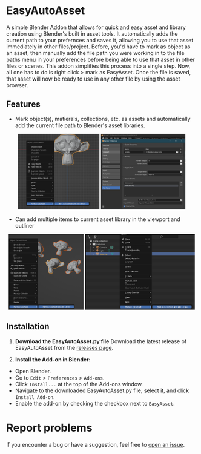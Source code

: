 # EasyAutoAsset
A simple Blender Addon that allows for quick and easy asset and library creation using Blender's built in asset tools. It automatically adds the current path to your prefernces and saves it, allowing you to use that asset immediately in other files/project. Before, you'd have to mark as object as an asset, then manually add the file path you were working in to the file paths menu in your preferences before being able to use that asset in other files or scenes. This addon simplifies this process into a single step. Now, all one has to do is right click > mark as EasyAsset. Once the file is saved, that asset will now be ready to use in any other file by using the asset browser.

## Features

- Mark object(s), matierals, collections, etc. as assets and automatically add the current file path to Blender's asset libraries.
<div align="center">
  <img src="documentation/images/3Dview_menu.PNG" alt="3d View" height="200"/>
  <img src="documentation/images/PrefsUpdated.PNG" alt="Prefs updated" height="200"/>
</div>  

- Can add multiple items to current asset library in the viewport and outliner
<div align="center">
  <img src="documentation/images/Mark_mulitple.PNG" alt="Multiple objects selected" height="200"/>
  <img src="documentation/images/Outline_menu.PNG" alt="Multiple objects selected" height="200"/>
</div>    

## Installation

  1. **Download the EasyAutoAsset.py file**
    Download the latest release of EasyAutoAsset from the [releases page](https://github.com/Attaboy20/EasyAutoAsset/releases).

  2. **Install the Add-on in Blender:**
   - Open Blender.
   - Go to `Edit` > `Preferences` > `Add-ons`.
   - Click `Install...` at the top of the Add-ons window.
   - Navigate to the downloaded EasyAutoAsset.py file, select it, and click `Install Add-on`.
   - Enable the add-on by checking the checkbox next to `EasyAsset`.
  
# Report problems
If you encounter a bug or have a suggestion, feel free to [open an issue](https://github.com/Attaboy20/EasyAutoAsset/issues).



